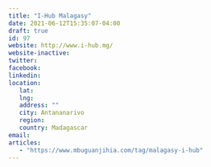 ```yaml
---
title: "I-Hub Malagasy"
date: 2021-06-12T15:35:07-04:00
draft: true
id: 97
website: http://www.i-hub.mg/
website-inactive: 
twitter: 
facebook: 
linkedin: 
location: 
   lat: 
   lng: 
   address: ""
   city: Antananarivo
   region: 
   country: Madagascar
email: 
articles:
   - "https://www.mbuguanjihia.com/tag/malagasy-i-hub"
---
```


